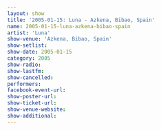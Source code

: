 ```yaml
---
layout: show
title: '2005-01-15: Luna - Azkena, Bibao, Spain'
name: 2005-01-15-luna-azkena-bibao-spain
artist: 'Luna'
show-venue: 'Azkena, Bibao, Spain'
show-setlist: 
show-date: 2005-01-15
category: 2005
show-radio: 
show-lastfm: 
show-cancelled: 
performers: 
facebook-event-url: 
show-poster-url: 
show-ticket-url: 
show-venue-website: 
show-additional: 
---
```


